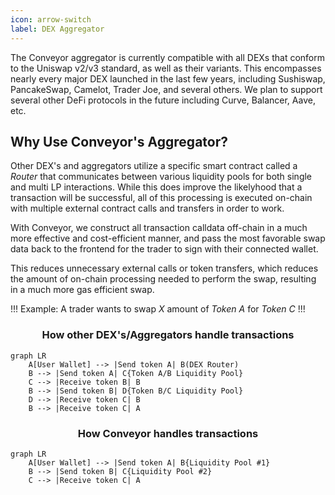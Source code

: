```yaml
---
icon: arrow-switch
label: DEX Aggregator
---
```


The Conveyor aggregator is currently compatible with all DEXs that conform to the Uniswap v2/v3 standard, as well as their variants. This encompasses nearly every major DEX launched in the last few years, including Sushiswap, PancakeSwap, Camelot, Trader Joe, and several others. We plan to support several other DeFi protocols in the future including Curve, Balancer, Aave, etc.

## Why Use Conveyor's Aggregator?

Other DEX's and aggregators utilize a specific smart contract called a _Router_ that communicates between various liquidity pools for both single and multi LP interactions. While this does improve the likelyhood that a transaction will be successful, all of this processing is executed on-chain with multiple external contract calls and transfers in order to work.

With Conveyor, we construct all transaction calldata off-chain in a much more effective and cost-efficient manner, and pass the most favorable swap data back to the frontend for the trader to sign with their connected wallet.

This reduces unnecessary external calls or token transfers, which reduces the amount of on-chain processing needed to perform the swap, resulting in a much more gas efficient swap.

!!! Example: A trader wants to swap _X_ amount of _Token A_ for _Token C_
!!!

### <center>How other DEX's/Aggregators handle transactions</center>

```mermaid
graph LR
    A[User Wallet] --> |Send token A| B(DEX Router)
    B --> |Send token A| C{Token A/B Liquidity Pool}
    C --> |Receive token B| B
    B --> |Send token B| D{Token B/C Liquidity Pool}
    D --> |Receive token C| B
    B --> |Receive token C| A
```

### <center>How Conveyor handles transactions</center>

```mermaid
graph LR
    A[User Wallet] --> |Send token A| B{Liquidity Pool #1}
    B --> |Send token B| C{Liquidity Pool #2}
    C --> |Receive token C| A
```
